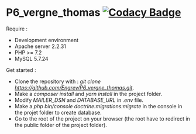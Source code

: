 # P6_vergne_thomas [![Codacy Badge](https://app.codacy.com/project/badge/Grade/832b806da4a0490d9fd76c101b1bdaaf)](https://www.codacy.com/manual/Engrev/P6_vergne_thomas?utm_source=github.com&amp;utm_medium=referral&amp;utm_content=Engrev/P6_vergne_thomas&amp;utm_campaign=Badge_Grade)
 
Require :
* Development environment
* Apache server 2.2.31
* PHP >= 7.2
* MySQL 5.7.24

Get started :
* Clone the repository with : _git clone https://github.com/Engrev/P6_vergne_thomas.git_.
* Make a _composer install_ and _yarn install_ in the project folder.
* Modify _MAILER_DSN_ and _DATABASE_URL_ in _.env_ file.
* Make a _php bin/console doctrine:migrations:migrate_ in the console in the projet folder to create database.
* Go to the root of the project on your browser (the root have to redirect in the public folder of the project folder).